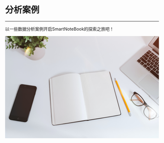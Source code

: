 # 分析案例
---
以一些数据分析案例开启SmartNoteBook的探索之旅吧！


![图 0](../images/ccd9b0d1a9b642234b19f21e93d8f3959b95a3820953bd71e54c6b6f45611566.jpg)  
